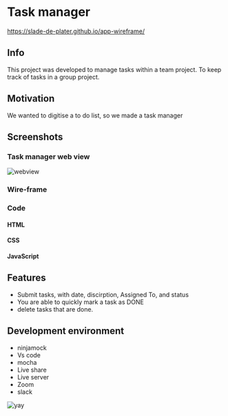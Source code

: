 # Task manager
https://slade-de-plater.github.io/app-wireframe/

## Info

This project was developed to manage tasks within a team project. To keep track of tasks in a group project.

## Motivation

 We wanted to digitise a to do list, so we made a task manager

## Screenshots

### Task manager web view
![webview](screenshots/taskmanager.png)
### Wire-frame

### Code

#### HTML

#### CSS

#### JavaScript


## Features

* Submit tasks, with date, discirption, Assigned To, and status
* You are able to quickly mark a task as DONE
* delete tasks that are done. 

## Development environment
* ninjamock
* Vs code
* mocha
* Live share
* Live server
* Zoom
* slack

 



 ![yay](https://memegenerator.net/img/instances/36368167/tonight-we-code-in-hell.jpg)
